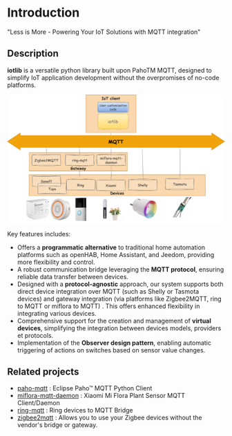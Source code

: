 # Introduction

"Less is More - Powering Your IoT Solutions with MQTT integration"

## Description

**iotlib** is a versatile python library built upon PahoTM MQTT, designed to simplify IoT application development without the overpromises of no-code platforms.

![Alt text](_images/landscape.png)


Key features includes:

- Offers a **programmatic alternative** to traditional home automation platforms such as openHAB, Home Assistant, and Jeedom, providing more flexibility and control.
- A robust communication bridge leveraging the **MQTT protocol**, ensuring reliable data transfer between devices.
- Designed with a **protocol-agnostic** approach, our system supports both direct device integration over MQTT (such as Shelly or Tasmota devices) and gateway integration (via platforms like Zigbee2MQTT, ring to MQTT or miflora to MQTT) . This offers enhanced flexibility in integrating various devices.
- Comprehensive support for the creation and management of **virtual devices**, simplifying the integration between devices models, providers et protocols.
- Implementation of the **Observer design pattern**, enabling automatic triggering of actions on switches based on sensor value changes.


## Related projects

- [paho-mqtt](https://github.com/eclipse/paho.mqtt.python) : Eclipse Paho™ MQTT Python Client
- [miflora-mqtt-daemon](https://github.com/ThomDietrich/miflora-mqtt-daemon) : Xiaomi Mi Flora Plant Sensor MQTT Client/Daemon
- [ring-mqtt](https://github.com/tsightler/ring-mqtt) : Ring devices to MQTT Bridge
- [zigbee2mqtt](https://github.com/Koenkk/zigbee2mqtt) : Allows you to use your Zigbee devices without the vendor's bridge or gateway.
